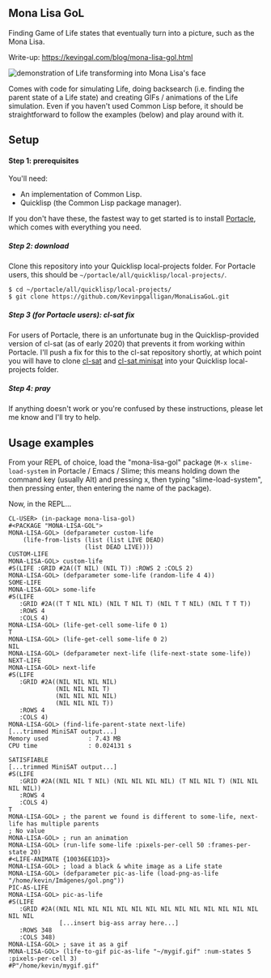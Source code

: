 ## Mona Lisa GoL
Finding Game of Life states that eventually turn into a picture, such as the Mona Lisa.

Write-up: https://kevingal.com/blog/mona-lisa-gol.html

![demonstration of Life transforming into Mona Lisa's face](https://github.com/Kevinpgalligan/MonaLisaGoL/blob/master/mona.gif)

Comes with code for simulating Life, doing backsearch (i.e. finding the parent state of a Life state) and creating GIFs / animations of the Life simulation. Even if you haven't used Common Lisp before, it should be straightforward to follow the examples (below) and play around with it.

## Setup
#### Step 1: prerequisites
You'll need:
* An implementation of Common Lisp.
* Quicklisp (the Common Lisp package manager).

If you don't have these, the fastest way to get started is to install [Portacle](https://portacle.github.io/), which comes with everything you need.

##### Step 2: download
Clone this repository into your Quicklisp local-projects folder. For Portacle users, this should be `~/portacle/all/quicklisp/local-projects/`.

```
$ cd ~/portacle/all/quicklisp/local-projects/
$ git clone https://github.com/Kevinpgalligan/MonaLisaGoL.git
```

##### Step 3 (for Portacle users): cl-sat fix
For users of Portacle, there is an unfortunate bug in the Quicklisp-provided version of cl-sat (as of early 2020) that prevents it from working within Portacle. I'll push a fix for this to the cl-sat repository shortly, at which point you will have to clone [cl-sat](https://github.com/guicho271828/cl-sat) and [cl-sat.minisat](https://github.com/guicho271828/cl-sat.minisat) into your Quicklisp local-projects folder.

##### Step 4: pray
If anything doesn't work or you're confused by these instructions, please let me know and I'll try to help.

## Usage examples
From your REPL of choice, load the "mona-lisa-gol" package (`M-x slime-load-system` in Portacle / Emacs / Slime; this means holding down the command key (usually Alt) and pressing x, then typing "slime-load-system", then pressing enter, then entering the name of the package).

Now, in the REPL...

```common-lisp
CL-USER> (in-package mona-lisa-gol)
#<PACKAGE "MONA-LISA-GOL">
MONA-LISA-GOL> (defparameter custom-life
    (life-from-lists (list (list LIVE DEAD)
                     (list DEAD LIVE))))
CUSTOM-LIFE
MONA-LISA-GOL> custom-life
#S(LIFE :GRID #2A((T NIL) (NIL T)) :ROWS 2 :COLS 2)
MONA-LISA-GOL> (defparameter some-life (random-life 4 4))
SOME-LIFE
MONA-LISA-GOL> some-life
#S(LIFE
   :GRID #2A((T T NIL NIL) (NIL T NIL T) (NIL T T NIL) (NIL T T T))
   :ROWS 4
   :COLS 4)
MONA-LISA-GOL> (life-get-cell some-life 0 1)
T
MONA-LISA-GOL> (life-get-cell some-life 0 2)
NIL
MONA-LISA-GOL> (defparameter next-life (life-next-state some-life))
NEXT-LIFE
MONA-LISA-GOL> next-life
#S(LIFE
   :GRID #2A((NIL NIL NIL NIL)
             (NIL NIL NIL T)
             (NIL NIL NIL NIL)
             (NIL NIL NIL T))
   :ROWS 4
   :COLS 4)
MONA-LISA-GOL> (find-life-parent-state next-life)
[...trimmed MiniSAT output...]
Memory used           : 7.43 MB
CPU time              : 0.024131 s

SATISFIABLE
[...trimmed MiniSAT output...]
#S(LIFE
   :GRID #2A((NIL NIL T NIL) (NIL NIL NIL NIL) (T NIL NIL T) (NIL NIL NIL NIL))
   :ROWS 4
   :COLS 4)
T
MONA-LISA-GOL> ; the parent we found is different to some-life, next-life has multiple parents
; No value
MONA-LISA-GOL> ; run an animation
MONA-LISA-GOL> (run-life some-life :pixels-per-cell 50 :frames-per-state 20)
#<LIFE-ANIMATE {10036EE1D3}>
MONA-LISA-GOL> ; load a black & white image as a Life state
MONA-LISA-GOL> (defparameter pic-as-life (load-png-as-life "/home/kevin/Imágenes/gol.png"))
PIC-AS-LIFE
MONA-LISA-GOL> pic-as-life
#S(LIFE
   :GRID #2A((NIL NIL NIL NIL NIL NIL NIL NIL NIL NIL NIL NIL NIL NIL NIL NIL
              [...insert big-ass array here...]
   :ROWS 348
   :COLS 348)
MONA-LISA-GOL> ; save it as a gif
MONA-LISA-GOL> (life-to-gif pic-as-life "~/mygif.gif" :num-states 5 :pixels-per-cell 3)
#P"/home/kevin/mygif.gif"
```
